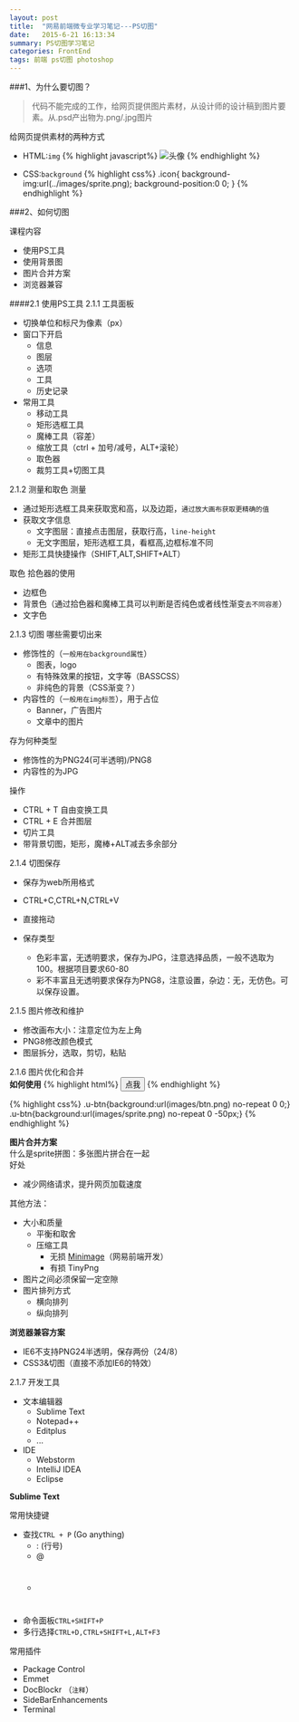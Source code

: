 ```yaml
---
layout: post
title:  "网易前端微专业学习笔记---PS切图"
date:   2015-6-21 16:13:34
summary: PS切图学习笔记
categories: FrontEnd
tags: 前端 ps切图 photoshop
---
```


###1、为什么要切图？
> 代码不能完成的工作，给网页提供图片素材，从设计师的设计稿到图片要素。从.psd产出物为.png/.jpg图片

给网页提供素材的两种方式

- HTML:`img`
{% highlight javascript%}
	<img src="images/avatar.jpg" alt="头像">
{% endhighlight %}

- CSS:`background`
{% highlight css%}
	.icon{
	background-img:url(../images/sprite.png);
	background-position:0 0;
	}
{% endhighlight %}

###2、如何切图

<span class="green">课程内容</span>

* 使用PS工具
* 使用背景图
* 图片合并方案
* 浏览器兼容

####2.1 使用PS工具
2.1.1 工具面板

* 切换单位和标尺为像素（px）
* 窗口下开启
	- 信息
	- 图层
	- 选项
	- 工具
	- 历史记录
* 常用工具
	- 移动工具
	- 矩形选框工具
	- 魔棒工具（容差）
	- 缩放工具（ctrl + 加号/减号，ALT+滚轮）
	- 取色器
	- 裁剪工具+切图工具

2.1.2 测量和取色
<span class="red">测量</span>

- 通过矩形选框工具来获取宽和高，以及边距，`通过放大画布获取更精确的值`
- 获取文字信息
	- 文字图层：直接点击图层，获取行高，`line-height`
	- 无文字图层，矩形选框工具，看框高,边框标准不同
- 矩形工具快捷操作（SHIFT,ALT,SHIFT+ALT）

<span class="blue">取色</span>
拾色器的使用

- 边框色
- 背景色（通过拾色器和魔棒工具可以判断是否纯色或者线性渐变`去不同容差`）
- 文字色

2.1.3 切图
哪些需要切出来

- 修饰性的（`一般用在background属性`）
	- 图表，logo
	- 有特殊效果的按钮，文字等（BASSCSS）
	- 非纯色的背景（CSS渐变？）
- 内容性的（`一般用在img标签`），用于占位
	- Banner，广告图片
	- 文章中的图片

存为何种类型

- 修饰性的为PNG24(可半透明)/PNG8
- 内容性的为JPG

操作

- CTRL + T 自由变换工具
- CTRL + E 合并图层
- 切片工具
- <span class="red">带背景切图，矩形，魔棒+ALT减去多余部分</span>

2.1.4 切图保存

- 保存为web所用格式
- CTRL+C,CTRL+N,CTRL+V
- 直接拖动

- 保存类型
	- 色彩丰富，无透明要求，保存为JPG，注意选择品质，一般不选取为100。根据项目要求60-80
	- 彩不丰富且无透明要求保存为PNG8，注意设置，<span class="red">杂边：无，无仿色</span>。可以保存设置。

2.1.5 图片修改和维护

- 修改画布大小：注意定位为左上角
- PNG8修改颜色模式
- 图层拆分，选取，剪切，粘贴

2.1.6 图片优化和合并</br>
<strong>如何使用</strong>
{% highlight html%}
	<button class="u-btn">点我</button>
{% endhighlight %}

{% highlight css%}
	.u-btn{background:url(images/btn.png) no-repeat 0 0;}
	.u-btn{background:url(images/sprite.png) no-repeat 0 -50px;}
{% endhighlight %}

<strong>图片合并方案</strong></br>
什么是sprite拼图：多张图片拼合在一起</br>
好处

- 减少网络请求，提升网页加载速度

其他方法：

- 大小和质量
	- 平衡和取舍
	- 压缩工具
		- 无损 [Minimage](https://github.com/NetEaseWD/minimage)（网易前端开发）
		- 有损 TinyPng
- 图片之间必须保留一定空隙
- 图片排列方式
	- 横向排列
	- 纵向排列

<strong>浏览器兼容方案</strong>

- IE6不支持PNG24半透明，保存两份（24/8）
- CSS3&切图（直接不添加IE6的特效）

2.1.7 开发工具

- 文本编辑器
	- Sublime Text
	- Notepad++
	- Editplus
	- ...
- IDE
	- Webstorm
	- IntelliJ IDEA
	- Eclipse

<strong>Sublime Text</strong></br>

常用快捷键

- 查找`CTRL + P` (Go anything)
	- : (行号)
	- @
	- #
- 命令面板`CTRL+SHIFT+P`
- 多行选择`CTRL+D,CTRL+SHIFT+L,ALT+F3`

常用插件

- Package Control
- Emmet
- DocBlockr （`注释`）
- SideBarEnhancements
- Terminal



























